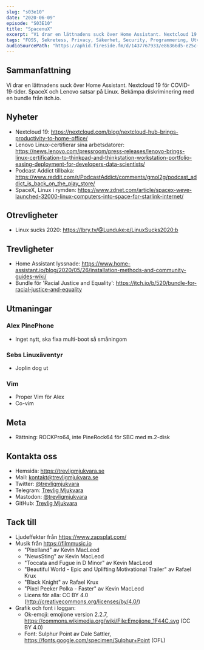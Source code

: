 ```yaml
---
slug: "s03e10"
date: "2020-06-09"
episode: "S03E10"
title: "SpacenuX"
excerpt: "Vi drar en lättnadens suck över Home Assistant. Nextcloud 19 för COVID-19-tider. SpaceX och Lenovo satsar på Linux. Bekämpa diskriminering med en bundle från itch.io." 
tags: "FOSS, Sekretess, Privacy, Säkerhet, Security, Programmering, Utveckling, RaspberryPi, PinePhone, Technology, Linux, Open Source, git, vim, Raspberry Pi, ROCKPro64, SpaceX, PodcastAddict, Lenovo, Thinkpad, Thinkstation, Nextcloud, Bryan Lunduke"
audioSourcePath: "https://aphid.fireside.fm/d/1437767933/e86366d5-e25c-4aab-9a13-33b7144ac160/e2c74555-61b5-4347-b18a-6faafbb15a2d.mp3"
---
```


## Sammanfattning
Vi drar en lättnadens suck över Home Assistant. Nextcloud 19 för COVID-19-tider. SpaceX och Lenovo satsar på Linux. Bekämpa diskriminering med en bundle från itch.io.

## Nyheter
- Nextcloud 19: https://nextcloud.com/blog/nextcloud-hub-brings-productivity-to-home-office/
- Lenovo Linux-certifierar sina arbetsdatorer: https://news.lenovo.com/pressroom/press-releases/lenovo-brings-linux-certification-to-thinkpad-and-thinkstation-workstation-portfolio-easing-deployment-for-developers-data-scientists/
- Podcast Addict tillbaka: https://www.reddit.com/r/PodcastAddict/comments/gmol2g/podcast_addict_is_back_on_the_play_store/
- SpaceX, Linux i rymden: https://www.zdnet.com/article/spacex-weve-launched-32000-linux-computers-into-space-for-starlink-internet/

## Otrevligheter
- Linux sucks 2020: https://lbry.tv/@Lunduke:e/LinuxSucks2020:b 

## Trevligheter
- Home Assistant lyssnade: https://www.home-assistant.io/blog/2020/05/26/installation-methods-and-community-guides-wiki/
- Bundle för 'Racial Justice and Equality': https://itch.io/b/520/bundle-for-racial-justice-and-equality

## Utmaningar
### Alex PinePhone
- Inget nytt, ska fixa multi-boot så småningom

### Sebs Linuxäventyr
- Joplin dog ut

### Vim
- Proper Vim för Alex
- Co-vim

## Meta
- Rättning: ROCKPro64, inte PineRock64 för SBC med m.2-disk

## Kontakta oss

- Hemsida: https://trevligmjukvara.se
- Mail: kontakt@trevligmjukvara.se
- Twitter: [@trevligmjukvara](https://twitter.com/trevligmjukvara)
- Telegram: [Trevlig Mjukvara](https://t.me/trevligmjukvara)
- Mastodon: [@trevligmjukvara](https://mastodon.linuxkompis.se/@trevligmjukvara)
- GitHub: [Trevlig Mjukvara](https://github.com/trevligmjukvara)

## Tack till

- Ljudeffekter från https://www.zapsplat.com/
- Musik från https://filmmusic.io
  - "Pixelland" av Kevin MacLeod
  - "NewsSting" av Kevin MacLeod
  - "Toccata and Fugue in D Minor" av Kevin MacLeod
  - "Beautiful World - Epic and Uplifting Motivational Trailer" av Rafael Krux
  - "Black Knight" av Rafael Krux
  - "Pixel Peeker Polka - Faster" av Kevin MacLeod
  - Licens för alla: CC BY 4.0 (http://creativecommons.org/licenses/by/4.0/)
- Grafik och font i loggan:
  - Ok-emoji: emojione version 2.2.7, https://commons.wikimedia.org/wiki/File:Emojione_1F44C.svg (CC BY 4.0)
  - Font: Sulphur Point av Dale Sattler, https://fonts.google.com/specimen/Sulphur+Point (OFL)
